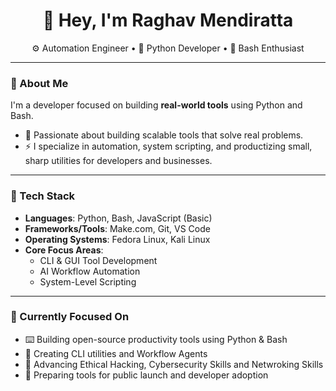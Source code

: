 <h1 align="center">👋 Hey, I'm Raghav Mendiratta</h1>
<p align="center">
   ⚙️ Automation Engineer • 🐍 Python Developer • 📃 Bash Enthusiast
</p>

---

### 🧠 About Me

I'm a developer focused on building **real-world tools** using Python and Bash. 
- 🧠 Passionate about building scalable tools that solve real problems.
- ⚡ I specialize in automation, system scripting, and productizing small, sharp utilities for developers and businesses.

---

### 🧰 Tech Stack

- **Languages**: Python, Bash, JavaScript (Basic)  
- **Frameworks/Tools**: Make.com, Git, VS Code  
- **Operating Systems**: Fedora Linux, Kali Linux  
- **Core Focus Areas**:
  - CLI & GUI Tool Development  
  - AI Workflow Automation
  - System-Level Scripting
    
---

### 📌 Currently Focused On

- ⌨️ Building open-source productivity tools using Python & Bash  
- 🔧 Creating CLI utilities and Workflow Agents  
- 🔐 Advancing Ethical Hacking, Cybersecurity Skills and Netwroking Skills  
- 🚀 Preparing tools for public launch and developer adoption
